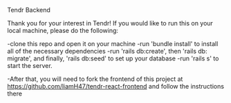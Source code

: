 Tendr Backend

Thank you for your interest in Tendr! If you would like to run this on your local machine, please do the following:

-clone this repo and open it on your machine
-run 'bundle install' to install all of the necessary dependencies
-run 'rails db:create', then 'rails db: migrate', and finally, 'rails db:seed' to set up your database
-run 'rails s' to start the server.  

-After that, you will need to fork the frontend of this project at https://github.com/liamH47/tendr-react-frontend and follow the instructions there

